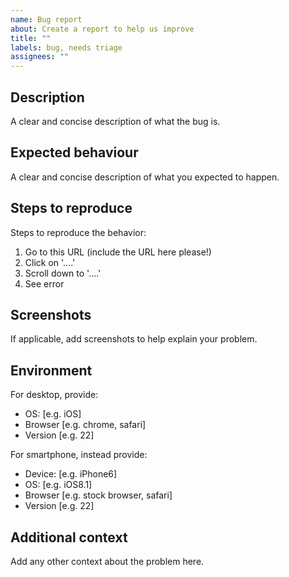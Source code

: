 ```yaml
---
name: Bug report
about: Create a report to help us improve
title: ""
labels: bug, needs triage
assignees: ""
---
```


## Description

A clear and concise description of what the bug is.

## Expected behaviour

A clear and concise description of what you expected to happen.

## Steps to reproduce

Steps to reproduce the behavior:

1. Go to this URL (include the URL here please!)
2. Click on '....'
3. Scroll down to '....'
4. See error

## Screenshots

If applicable, add screenshots to help explain your problem.

## Environment

For desktop, provide:

-   OS: [e.g. iOS]
-   Browser [e.g. chrome, safari]
-   Version [e.g. 22]

For smartphone, instead provide:

-   Device: [e.g. iPhone6]
-   OS: [e.g. iOS8.1]
-   Browser [e.g. stock browser, safari]
-   Version [e.g. 22]

## Additional context

Add any other context about the problem here.

